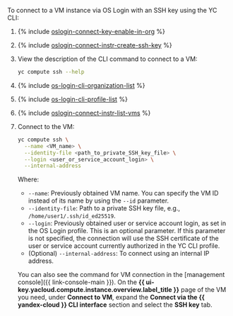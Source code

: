 To connect to a VM instance via OS Login with an SSH key using the YC CLI:

1. {% include [oslogin-connect-key-enable-in-org](../../_includes/compute/oslogin-connect-key-enable-in-org.md) %}
1. {% include [oslogin-connect-instr-create-ssh-key](../../_includes/compute/oslogin-connect-instr-create-ssh-key.md) %}
1. View the description of the CLI command to connect to a VM:

    ```bash
    yc compute ssh --help
    ```
1. {% include [os-login-cli-organization-list](../../_includes/organization/os-login-cli-organization-list.md) %}
1. {% include [os-login-cli-profile-list](../../_includes/organization/os-login-cli-profile-list.md) %}
1. {% include [oslogin-connect-instr-list-vms](../../_includes/compute/oslogin-connect-instr-list-vms.md) %}
1. Connect to the VM:

    ```bash
    yc compute ssh \
      --name <VM_name> \
      --identity-file <path_to_private_SSH_key_file> \
      --login <user_or_service_account_login> \
      --internal-address
    ```

    Where:
    * `--name`: Previously obtained VM name. You can specify the VM ID instead of its name by using the `--id` parameter.
    * `--identity-file`: Path to a private SSH key file, e.g., `/home/user1/.ssh/id_ed25519`.
    * `--login`: Previously obtained user or service account login, as set in the OS Login profile. This is an optional parameter. If this parameter is not specified, the connection will use the SSH certificate of the user or service account currently authorized in the YC CLI profile.
    * (Optional) `--internal-address`: To connect using an internal IP address.

    You can also see the command for VM connection in the [management console]({{ link-console-main }}). On the **{{ ui-key.yacloud.compute.instance.overview.label_title }}** page of the VM you need, under **Connect to VM**, expand the **Connect via the {{ yandex-cloud }} CLI interface** section and select the **SSH key** tab.